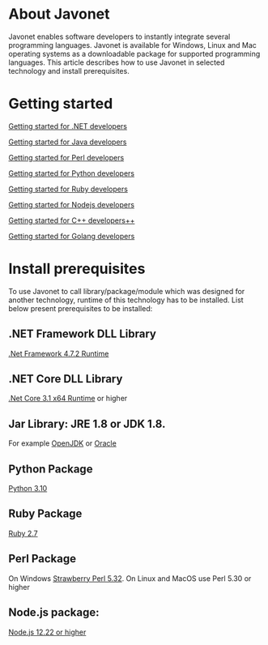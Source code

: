 # About Javonet

Javonet enables software developers to instantly integrate several programming languages. Javonet is available for Windows, Linux and Mac operating systems as a downloadable package for supported programming languages. This article describes how to use Javonet in selected technology and install prerequisites. 

# Getting started

  

[Getting started for .NET developers](https://www.javonet.com/guides/v2/getting-started/getting-started-dotnet)  

  
[Getting started for Java developers](https://www.javonet.com/guides/v2/getting-started/getting-started-java)  

  
[Getting started for Perl developers](https://www.javonet.com/guides/v2/getting-started/getting-started-perl)  

  
[Getting started for Python developers](https://www.javonet.com/guides/v2/getting-started/getting-started-python)  

  
[Getting started for Ruby developers](https://www.javonet.com/guides/v2/getting-started/getting-started-ruby)  

  
[Getting started for Nodejs developers](https://www.javonet.com/guides/v2/getting-started/getting-started-nodejs)  

  
[Getting started for C++ developers++](https://www.javonet.com/guides/v2/getting-started/getting-started-cpp)  

  
[Getting started for Golang developers](https://www.javonet.com/guides/v2/getting-started/getting-started-golang)    
  

# Install prerequisites

To use Javonet to call library/package/module which was designed for another technology, runtime of this technology has to be installed. List below present prerequisites to be installed:

## .NET Framework DLL Library
[.Net Framework 4.7.2 Runtime](https://dotnet.microsoft.com/en-us/download/dotnet-framework/net472)  

## .NET Core DLL Library
[.Net Core 3.1 x64 Runtime](https://dotnet.microsoft.com/en-us/download/dotnet/3.1) or higher  
 
## Jar Library: JRE 1.8 or JDK 1.8. 
For example [OpenJDK](https://www.openlogic.com/openjdk-downloads?field_java_parent_version_target_id=416&field_operating_system_target_id=All&field_architecture_target_id=391&field_java_package_target_id=All) or [Oracle](https://www.oracle.com/pl/java/technologies/javase/javase8u211-later-archive-downloads.html)

## Python Package
[Python 3.10](https://www.python.org/downloads/release/python-3108/)

## Ruby Package
[Ruby 2.7](https://rubyinstaller.org/downloads/) 

## Perl Package
On Windows [Strawberry Perl 5.32](https://strawberryperl.com/download/5.32.1.1/strawberry-perl-5.32.1.1-64bit.msi). On Linux and MacOS use Perl 5.30 or higher

## Node.js package: 
[Node.js 12.22 or higher](https://nodejs.org/en/download/)